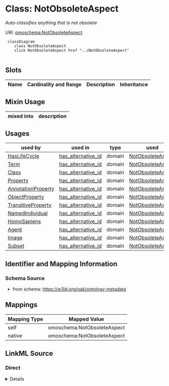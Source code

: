 

# Class: NotObsoleteAspect


_Auto-classifies anything that is not obsolete_





URI: [omoschema:NotObsoleteAspect](https://w3id.org/oak/ontology-metadata/NotObsoleteAspect)






```{mermaid}
 classDiagram
    class NotObsoleteAspect
    click NotObsoleteAspect href "../NotObsoleteAspect"
      
```




<!-- no inheritance hierarchy -->


## Slots

| Name | Cardinality and Range | Description | Inheritance |
| ---  | --- | --- | --- |



## Mixin Usage

| mixed into | description |
| --- | --- |




## Usages

| used by | used in | type | used |
| ---  | --- | --- | --- |
| [HasLifeCycle](HasLifeCycle.md) | [has_alternative_id](has_alternative_id.md) | domain | [NotObsoleteAspect](NotObsoleteAspect.md) |
| [Term](Term.md) | [has_alternative_id](has_alternative_id.md) | domain | [NotObsoleteAspect](NotObsoleteAspect.md) |
| [Class](Class.md) | [has_alternative_id](has_alternative_id.md) | domain | [NotObsoleteAspect](NotObsoleteAspect.md) |
| [Property](Property.md) | [has_alternative_id](has_alternative_id.md) | domain | [NotObsoleteAspect](NotObsoleteAspect.md) |
| [AnnotationProperty](AnnotationProperty.md) | [has_alternative_id](has_alternative_id.md) | domain | [NotObsoleteAspect](NotObsoleteAspect.md) |
| [ObjectProperty](ObjectProperty.md) | [has_alternative_id](has_alternative_id.md) | domain | [NotObsoleteAspect](NotObsoleteAspect.md) |
| [TransitiveProperty](TransitiveProperty.md) | [has_alternative_id](has_alternative_id.md) | domain | [NotObsoleteAspect](NotObsoleteAspect.md) |
| [NamedIndividual](NamedIndividual.md) | [has_alternative_id](has_alternative_id.md) | domain | [NotObsoleteAspect](NotObsoleteAspect.md) |
| [HomoSapiens](HomoSapiens.md) | [has_alternative_id](has_alternative_id.md) | domain | [NotObsoleteAspect](NotObsoleteAspect.md) |
| [Agent](Agent.md) | [has_alternative_id](has_alternative_id.md) | domain | [NotObsoleteAspect](NotObsoleteAspect.md) |
| [Image](Image.md) | [has_alternative_id](has_alternative_id.md) | domain | [NotObsoleteAspect](NotObsoleteAspect.md) |
| [Subset](Subset.md) | [has_alternative_id](has_alternative_id.md) | domain | [NotObsoleteAspect](NotObsoleteAspect.md) |






## Identifier and Mapping Information







### Schema Source


* from schema: https://w3id.org/oak/ontology-metadata




## Mappings

| Mapping Type | Mapped Value |
| ---  | ---  |
| self | omoschema:NotObsoleteAspect |
| native | omoschema:NotObsoleteAspect |







## LinkML Source

<!-- TODO: investigate https://stackoverflow.com/questions/37606292/how-to-create-tabbed-code-blocks-in-mkdocs-or-sphinx -->

### Direct

<details>
```yaml
name: NotObsoleteAspect
description: Auto-classifies anything that is not obsolete
from_schema: https://w3id.org/oak/ontology-metadata
mixin: true
rules:
- postconditions:
    none_of:
    - slot_conditions:
        label:
          name: label
          pattern: ^obsolete
classification_rules:
- slot_conditions:
    none_of:
      name: none_of
      deprecated: JsonObj(equals_expression='true')

```
</details>

### Induced

<details>
```yaml
name: NotObsoleteAspect
description: Auto-classifies anything that is not obsolete
from_schema: https://w3id.org/oak/ontology-metadata
mixin: true
rules:
- postconditions:
    none_of:
    - slot_conditions:
        label:
          name: label
          pattern: ^obsolete
classification_rules:
- slot_conditions:
    none_of:
      name: none_of
      deprecated: JsonObj(equals_expression='true')

```
</details>